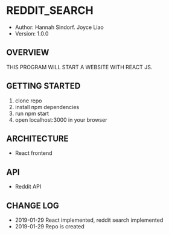 # REDDIT_SEARCH


- Author: Hannah Sindorf. Joyce Liao
- Version: 1.0.0



## OVERVIEW
THIS PROGRAM WILL START A WEBSITE WITH REACT JS.



## GETTING STARTED
1. clone repo
1. install npm dependencies
1. run npm start
1. open localhost:3000 in your browser



## ARCHITECTURE
- React frontend


## API
- Reddit API


## CHANGE LOG

- 2019-01-29 React implemented, reddit search implemented
- 2019-01-29 Repo is created
